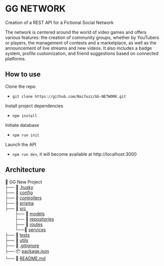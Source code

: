 # GG NETWORK

Creation of a REST API for a Fictional Social Network

The network is centered around the world of video games and offers various features: the creation of community groups, whether by YouTubers or players, the management of contests and a marketplace, as well as the announcement of live streams and new videos. It also includes a badge system, profile customization, and friend suggestions based on connected platforms.

## How to use

Clone the repo

- `git clone https://github.com/Naifozz/GG-NETWORK.git`

Install project dependencies

- `npm install`

Initiate database

- `npm run init`

Launch the API

- `npm run dev`, it will become available at http://localhost:3000

## Architecture

📂 GG New Project  
├── 📂 [.husky](./.husky)<br>
├── 📂 [config](./config)<br>
├── 📂 [controllers](./controllers) <br>
├── 📂 [prisma](./hello-prisma) <br>
├── 📂 [src](./src) <br>
&emsp;&emsp; ├── 📂 [models](./models) <br>
&emsp;&emsp; ├── 📂 [repositories](./repositories) <br>
&emsp;&emsp; ├── 📂 [routes](./routes) <br>
&emsp;&emsp; └──📂 [services](./services) <br>
├── 📂 [tests](./tests) <br>
├── 📂 [utils](./utils) <br>
├── 📄 [.gitignore](.gitignore) <br>
├── 📦 [package.json](package.json) <br>
└── 📖 [README.md](README.md)<br>
